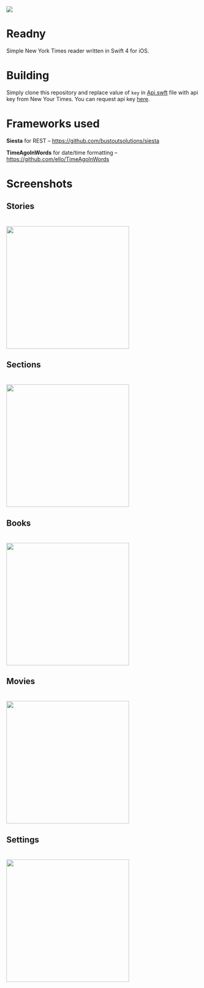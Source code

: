 ![](Screenshots/icon.png)
# Readny
Simple New York Times reader written in Swift 4 for iOS.

# Building
Simply clone this repository and replace value of ```key``` in [Api.swft](Reader%20for%20NYT/Api.swift) file with api key from New Your Times. You can request api key [here](https://developer.nytimes.com/signup).
# Frameworks used
**Siesta** for REST – https://github.com/bustoutsolutions/siesta

**TimeAgoInWords** for date/time formatting – https://github.com/ello/TimeAgoInWords
# Screenshots
## Stories
# <img src="https://github.com/mikebfox/readny/raw/master/Screenshots/stories.png" width=320>
## Sections
# <img src="https://github.com/mikebfox/readny/raw/master/Screenshots/sections.png" width=320>
## Books
# <img src="https://github.com/mikebfox/readny/raw/master/Screenshots/books.png" width=320>
## Movies
# <img src="https://github.com/mikebfox/readny/raw/master/Screenshots/movies.png" width=320>
## Settings
# <img src="https://github.com/mikebfox/readny/raw/master/Screenshots/settings.png" width=320>